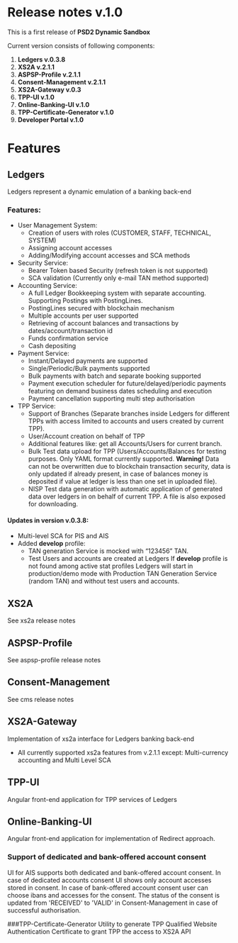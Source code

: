 # Release notes v.1.0
This is a first release of **PSD2 Dynamic Sandbox**

Current version consists of following components:
1. **Ledgers v.0.3.8**
2. **XS2A v.2.1.1**
3. **ASPSP-Profile v.2.1.1**
4. **Consent-Management v.2.1.1**
5. **XS2A-Gateway v.0.3**
6. **TPP-UI v.1.0**
7. **Online-Banking-UI v.1.0**
8. **TPP-Certificate-Generator v.1.0**
9. **Developer Portal v.1.0**

# Features
## Ledgers
Ledgers represent a dynamic emulation of a banking back-end
### Features:
* User Management System:
    * Creation of users with roles (CUSTOMER, STAFF, TECHNICAL, SYSTEM)
    * Assigning account accesses
    * Adding/Modifying account accesses and SCA methods
* Security Service:
    * Bearer Token based Security (refresh token is not supported)
    * SCA validation (Currently only e-mail TAN method supported)
* Accounting Service:
    * A full Ledger Bookkeeping system with separate accounting. Supporting Postings with PostingLines.
    * PostingLines secured with blockchain mechanism
    * Multiple accounts per user supported
    * Retrieving of account balances and transactions by dates/account/transaction id
    * Funds confirmation service
    * Cash depositing
* Payment Service:
    * Instant/Delayed payments are supported
    * Single/Periodic/Bulk payments supported
    * Bulk payments with batch and separate booking supported
    * Payment execution scheduler for future/delayed/periodic payments featuring on demand business dates scheduling and execution
    * Payment cancellation supporting multi step authorisation  
* TPP Service:
    * Support of Branches (Separate branches inside Ledgers for different TPPs with access limited to accounts and users created by current TPP). 
    * User/Account creation on behalf of TPP 
    * Additional features like: get all Accounts/Users for current branch.
    * Bulk Test data upload for TPP (Users/Accounts/Balances for testing purposes. Only YAML format currently supported. **Warning!** Data can not be overwritten due to blockchain transaction security, data is only updated if already present, in case of balances money is deposited if value at ledger is less than one set in uploaded file).
    * NISP Test data generation with automatic application of generated data over ledgers in on behalf of current TPP. A file is also exposed for downloading. 

#### Updates in version v.0.3.8:
* Multi-level SCA for PIS and AIS
* Added **develop** profile:
   * TAN generation Service is mocked with “123456” TAN.
   * Test Users and accounts are created at Ledgers
If **develop** profile is not found among active stat profiles Ledgers will start in production/demo mode with Production TAN Generation Service (random TAN) and without test users and accounts.

## XS2A
See xs2a release notes
## ASPSP-Profile
See aspsp-profile release notes
## Consent-Management
See cms release notes
## XS2A-Gateway
Implementation of xs2a interface for Ledgers banking back-end
* All currently supported xs2a features from v.2.1.1 except: Multi-currency accounting and Multi Level SCA
## TPP-UI
Angular front-end application for TPP services of Ledgers
## Online-Banking-UI
Angular front-end application for implementation of Redirect approach.

### Support of dedicated and bank-offered account consent

UI for AIS supports both dedicated and bank-offered account consent. In case of dedicated accounts consent UI shows only account accesses
stored in consent. In case of bank-offered account consent user can choose ibans and accesses for the consent. The status of the consent 
is updated from 'RECEIVED' to 'VALID' in Consent-Management in case of successful authorisation.


###TPP-Certificate-Generator
Utility to generate TPP Qualified Website Authentication Certificate to grant TPP the access to XS2A API
